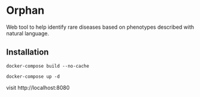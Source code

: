 # Orphan

Web tool to help identify rare diseases based on phenotypes described with natural language.

## Installation

```
docker-compose build --no-cache

docker-compose up -d
```

visit http://localhost:8080
